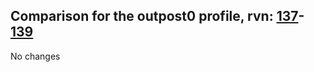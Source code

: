## Comparison for the outpost0 profile, rvn: [137](https://github.com/PRO100KatYT/FortniteProfileRevisions/tree/main/profiles/outpost0/137%20outpost0.json)-[139](https://github.com/PRO100KatYT/FortniteProfileRevisions/tree/main/profiles/outpost0/139%20outpost0.json)

No changes
